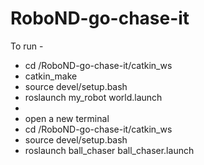 # RoboND-go-chase-it
To run -
- cd /RoboND-go-chase-it/catkin_ws 
- catkin_make
- source devel/setup.bash
- roslaunch my_robot world.launch
- 
- open a new terminal
- cd /RoboND-go-chase-it/catkin_ws 
- source devel/setup.bash
- roslaunch ball_chaser ball_chaser.launch 

